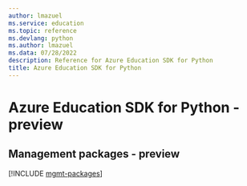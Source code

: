 ```yaml
---
author: lmazuel
ms.service: education
ms.topic: reference
ms.devlang: python
ms.author: lmazuel
ms.data: 07/28/2022
description: Reference for Azure Education SDK for Python
title: Azure Education SDK for Python
---
```

# Azure Education SDK for Python - preview

## Management packages - preview
[!INCLUDE [mgmt-packages](education-mgmt-index.md)]